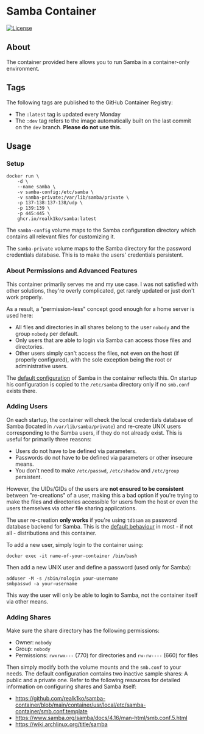 # Samba Container

[![License](https://img.shields.io/github/license/realk1ko/samba-container.svg)](https://github.com/realk1ko/samba-container/blob/main/LICENSE)

## About

The container provided here allows you to run Samba in a container-only environment.

## Tags

The following tags are published to the GitHub Container Registry:

- The `:latest` tag is updated every Monday
- The `:dev` tag refers to the image automatically built on the last commit on the `dev` branch. **Please do not use
  this.**

## Usage

### Setup

```
docker run \
    -d \
    --name samba \
    -v samba-config:/etc/samba \
    -v samba-private:/var/lib/samba/private \
    -p 137-138:137-138/udp \
    -p 139:139 \
    -p 445:445 \
    ghcr.io/realk1ko/samba:latest
```

The `samba-config` volume maps to the Samba configuration directory which contains all relevant files for
customizing it.

The `samba-private` volume maps to the Samba directory for the password credentials database. This is to make
the users' credentials persistent.

### About Permissions and Advanced Features

This container primarily serves me and my use case. I was not satisfied with other solutions, they're overly
complicated, get rarely updated or just don't work properly.

As a result, a "permission-less" concept good enough for a home server is used here:

- All files and directories in all shares belong to the user `nobody` and the group `nobody` per default.
- Only users that are able to login via Samba can access those files and directories.
- Other users simply can't access the files, not even on the host (if properly configured), with the sole exception
  being the root or administrative users.

The [default configuration](https://github.com/realk1ko/samba-container/blob/main/container/usr/local/etc/samba-container/smb.conf.template)
of Samba in the container reflects this. On startup his configuration is copied to the `/etc/samba` directory only if
no `smb.conf` exists there.

### Adding Users

On each startup, the container will check the local credentials database of Samba (located in `/var/lib/samba/private`)
and re-create UNIX users corresponding to the Samba users, if they do not already exist. This is useful for primarily
three reasons:

- Users do not have to be defined via parameters.
- Passwords do not have to be defined via parameters or other insecure means.
- You don't need to make `/etc/passwd`, `/etc/shadow` and `/etc/group` persistent.

However, the UIDs/GIDs of the users are **not ensured to be consistent** between "re-creations" of a user, making this a
bad option if you're trying to make the files and directories accessible for users from the host or even the users
themselves via other file sharing applications.

The user re-creation **only works** if you're using `tdbsam` as password database backend for Samba. This is
the [default behaviour](https://www.samba.org/samba/docs/4.16/man-html/smb.conf.5.html#idm7510) in most - if not all -
distributions and this container.

To add a new user, simply login to the container using:

```
docker exec -it name-of-your-container /bin/bash
```

Then add a new UNIX user and define a password (used only for Samba):

```
adduser -M -s /sbin/nologin your-username
smbpasswd -a your-username
```

This way the user will only be able to login to Samba, not the container itself via other means.

### Adding Shares

Make sure the share directory has the following permissions:

- Owner: `nobody`
- Group: `nobody`
- Permissions: `rwxrwx---` (770) for directories and `rw-rw----` (660) for files

Then simply modify both the volume mounts and the `smb.conf` to your needs. The default configuration contains two
inactive sample shares: A public and a private one. Refer to the following resources for detailed information on
configuring shares and Samba itself:

- https://github.com/realk1ko/samba-container/blob/main/container/usr/local/etc/samba-container/smb.conf.template
- https://www.samba.org/samba/docs/4.16/man-html/smb.conf.5.html
- https://wiki.archlinux.org/title/samba
